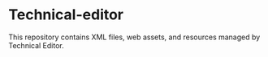 # Technical-editor
This repository contains XML files, web assets, and resources managed by Technical Editor.
